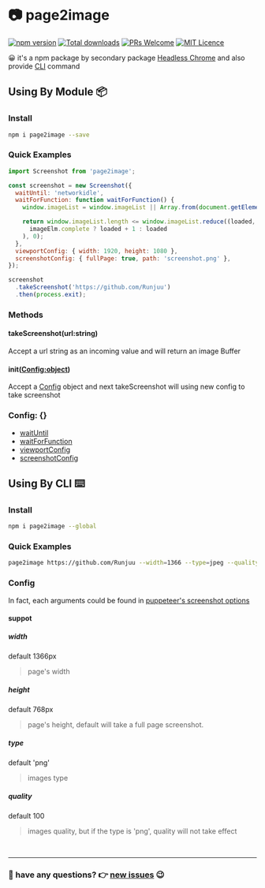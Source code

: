 #  📷 page2image

[![npm version](https://badge.fury.io/js/page2image.svg)](https://www.npmjs.com/package/page2image)
[![Total downloads](https://img.shields.io/npm/dt/page2image.svg)](https://www.npmjs.com/package/page2image)
[![PRs Welcome](https://img.shields.io/badge/PRs-welcome-brightgreen.svg)](https://github.com/Runjuu/page2image/pulls)
[![MIT Licence](https://badges.frapsoft.com/os/mit/mit.svg?v=103)](https://opensource.org/licenses/mit-license.php)

😀 it's a npm package by secondary package [Headless Chrome](https://developers.google.com/web/updates/2017/04/headless-chrome) and also provide [CLI](https://github.com/Runjuu/page2image#using-by-cli) command

## Using By Module 📦

### Install
```bash
npm i page2image --save
```

### Quick Examples
```js
import Screenshot from 'page2image';

const screenshot = new Screenshot({
  waitUntil: 'networkidle',
  waitForFunction: function waitForFunction() {
    window.imageList = window.imageList || Array.from(document.getElementsByTagName('img'));

    return window.imageList.length <= window.imageList.reduce((loaded, imageElm) => (
      imageElm.complete ? loaded + 1 : loaded
    ), 0);
  },
  viewportConfig: { width: 1920, height: 1080 },
  screenshotConfig: { fullPage: true, path: 'screenshot.png' },
});

screenshot
  .takeScreenshot('https://github.com/Runjuu')
  .then(process.exit);

```

### Methods

#### takeScreenshot(url:string)
Accept a url string as an incoming value and will return an image Buffer

#### init([Config:object](https://github.com/Runjuu/page2image#config))
Accept a [Config](https://github.com/Runjuu/page2image#config) object and next takeScreenshot will using new config to take screenshot

### Config: {}

- [waitUntil](https://github.com/googlechrome/puppeteer/blob/HEAD/docs/api.md#pagegotourl-options)
- [waitForFunction](https://github.com/googlechrome/puppeteer/blob/HEAD/docs/api.md#pagewaitforfunctionpagefunction-options-args)
- [viewportConfig](https://github.com/googlechrome/puppeteer/blob/HEAD/docs/api.md#pageviewport)
- [screenshotConfig](https://github.com/googlechrome/puppeteer/blob/HEAD/docs/api.md#pagescreenshotoptions)

## Using By CLI ⌨️

### Install
```bash
npm i page2image --global
```

### Quick Examples
```bash
page2image https://github.com/Runjuu --width=1366 --type=jpeg --quality=80
```

### Config
In fact, each arguments could be found in [puppeteer's screenshot options](https://github.com/googlechrome/puppeteer/blob/HEAD/docs/api.md#pagescreenshotoptions)

#### suppot

##### width
default 1366px
> page's width

##### height
default 768px
> page's height, default will take a full page screenshot.

##### type
default 'png'
> images type

##### quality
default 100
> images quality, but if the type is 'png', quality will not take effect

<br/><hr/>
### 🤔 have any questions? 👉 [new issues](https://github.com/Runjuu/page2image/issues/new) 😉
